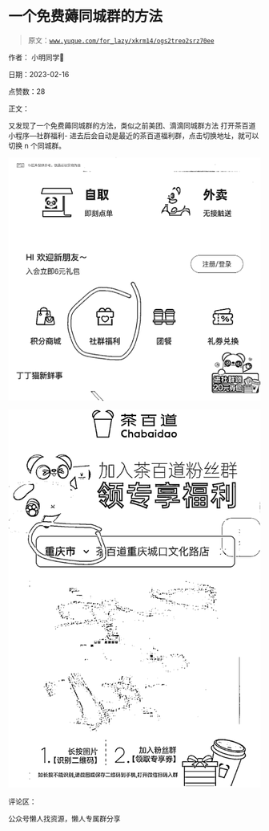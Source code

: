 # 一个免费薅同城群的方法

> 原文：[`www.yuque.com/for_lazy/xkrm14/ogs2treo2srz70ee`](https://www.yuque.com/for_lazy/xkrm14/ogs2treo2srz70ee)

作者： 小明同学

日期：2023-02-16

点赞数：28

正文：

又发现了一个免费薅同城群的方法，类似之前美团、滴滴同城群方法 打开茶百道小程序—社群福利- 进去后会自动是最近的茶百道福利群，点击切换地址，就可以切换 n 个同城群。

![](img/247bfe483ddbb7b23eb7d3c059ce4c24.png)  

![](img/1753d5cdf76ffdba786220d1cae834c8.png)  

评论区：

公众号懒人找资源，懒人专属群分享

